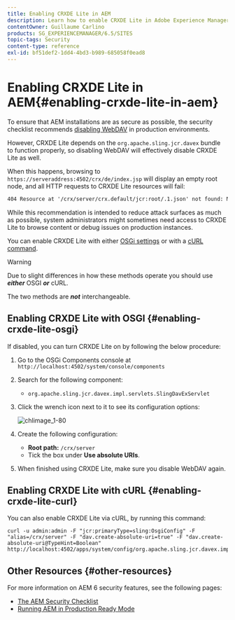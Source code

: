 ```yaml
---
title: Enabling CRXDE Lite in AEM
description: Learn how to enable CRXDE Lite in Adobe Experience Manager.
contentOwner: Guillaume Carlino
products: SG_EXPERIENCEMANAGER/6.5/SITES
topic-tags: Security
content-type: reference
exl-id: bf51def2-1dd4-4bd3-b989-685058f0ead8
---
```

# Enabling CRXDE Lite in AEM{#enabling-crxde-lite-in-aem}

To ensure that AEM installations are as secure as possible, the security checklist recommends [disabling WebDAV](/help/sites-administering/security-checklist.md#disable-webdav) in production environments.

However, CRXDE Lite depends on the `org.apache.sling.jcr.davex` bundle to function properly, so disabling WebDAV will effectively disable CRXDE Lite as well.

When this happens, browsing to `https://serveraddress:4502/crx/de/index.jsp` will display an empty root node, and all HTTP requests to CRXDE Lite resources will fail:

```xml
404 Resource at '/crx/server/crx.default/jcr:root/.1.json' not found: No resource found
```

While this recommendation is intended to reduce attack surfaces as much as possible, system administrators might sometimes need access to CRXDE Lite to browse content or debug issues on production instances.

You can enable CRXDE Lite with either [OSGi settings](#enabling-crxde-lite-osgi) or with a [cURL command](#enabling-crxde-lite-curl).

>[!WARNING]
>
>Due to slight differences in how these methods operate you should use ***either*** OSGI ***or*** cURL. 
>
>The two methods are ***not*** interchangeable.

## Enabling CRXDE Lite with OSGI {#enabling-crxde-lite-osgi}

If disabled, you can turn CRXDE Lite on by following the below procedure:

1. Go to the OSGi Components console at `http://localhost:4502/system/console/components`
1. Search for the following component:

    * `org.apache.sling.jcr.davex.impl.servlets.SlingDavExServlet`

1. Click the wrench icon next to it to see its configuration options:

   ![chlimage_1-80](assets/chlimage_1-80a.png)

1. Create the following configuration:

    * **Root path:** `/crx/server`
    * Tick the box under **Use absolute URIs**.

1. When finished using CRXDE Lite, make sure you disable WebDAV again.

## Enabling CRXDE Lite with cURL {#enabling-crxde-lite-curl}

You can also enable CRXDE Lite via cURL, by running this command:

```shell
curl -u admin:admin -F "jcr:primaryType=sling:OsgiConfig" -F "alias=/crx/server" -F "dav.create-absolute-uri=true" -F "dav.create-absolute-uri@TypeHint=Boolean" http://localhost:4502/apps/system/config/org.apache.sling.jcr.davex.impl.servlets.SlingDavExServlet
```

## Other Resources {#other-resources}

For more information on AEM 6 security features, see the following pages:

* [The AEM Security Checklist](/help/sites-administering/security-checklist.md)
* [Running AEM in Production Ready Mode](/help/sites-administering/production-ready.md)
